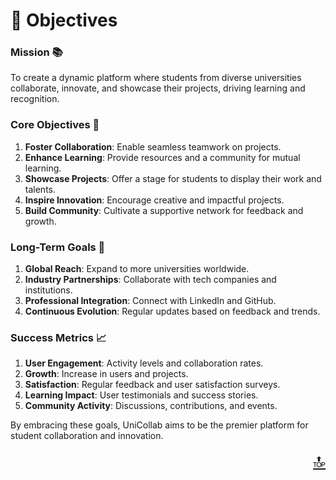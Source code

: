 # 🎯 Objectives

### Mission 📚
To create a dynamic platform where students from diverse universities collaborate, innovate, and showcase their projects, driving learning and recognition.

### Core Objectives 👥
1. **Foster Collaboration**: Enable seamless teamwork on projects.
2. **Enhance Learning**: Provide resources and a community for mutual learning.
3. **Showcase Projects**: Offer a stage for students to display their work and talents.
4. **Inspire Innovation**: Encourage creative and impactful projects.
5. **Build Community**: Cultivate a supportive network for feedback and growth.

### Long-Term Goals 🔄
1. **Global Reach**: Expand to more universities worldwide.
2. **Industry Partnerships**: Collaborate with tech companies and institutions.
3. **Professional Integration**: Connect with LinkedIn and GitHub.
4. **Continuous Evolution**: Regular updates based on feedback and trends.

### Success Metrics 📈
1. **User Engagement**: Activity levels and collaboration rates.
2. **Growth**: Increase in users and projects.
3. **Satisfaction**: Regular feedback and user satisfaction surveys.
4. **Learning Impact**: User testimonials and success stories.
5. **Community Activity**: Discussions, contributions, and events.

By embracing these goals, UniCollab aims to be the premier platform for student collaboration and innovation.

<p align="right"><a href="#top" style="font-size: 29px;">🔝</a></p>